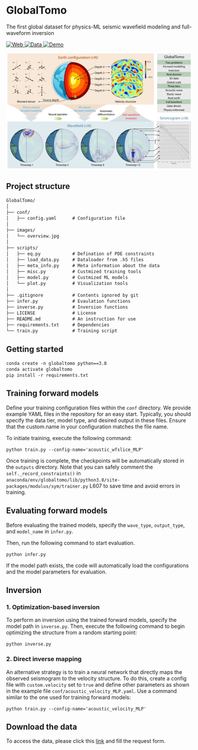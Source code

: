 # GlobalTomo
The first global dataset for physics-ML seismic wavefield modeling and full-waveform inversion

<p align="left">
    <a href='https://global-tomo.github.io/'>
    <img src='https://img.shields.io/badge/Web-Page-yellow?style=plastic&logo=Google%20chrome&logoColor=yellow' alt='Web'>
    </a>
    <a href='https://forms.gle/wC1mLULDmoQYpugo8'>
    <img src='https://img.shields.io/badge/Data-Form-blue?style=plastic&logo=Google%20chrome&logoColor=blue' alt='Data'>
    </a>
    <a href='https://vimeo.com/957588046'>
      <img src='https://img.shields.io/badge/Demo-Vimeo-red?style=plastic&logo=Vimeo&logoColor=red' alt='Demo'>
    </a>
</p>

<img src='./images/overview.jpg'>

## Project structure
```
GlobalTomo/
│
├── conf/
│   ├── config.yaml      # Configuration file
│
├── images/              
│   └── overview.jpg
│
├── scripts/             
│   ├── eq.py            # Defination of PDE constraints
│   ├── load_data.py     # Dataloader from .h5 files
│   ├── meta_info.py     # Meta information about the data
│   ├── misc.py          # Custmized training tools
│   ├── model.py         # Custmized ML models
│   └── plot.py          # Visualization tools
│
├── .gitignore           # Contents ignored by git
├── infer.py             # Evaulation functions
├── inverse.py           # Inversion functions
├── LICENSE              # License
├── README.md            # An instruction for use
├── requirements.txt     # Dependencies
└── train.py             # Training script
```

## Getting started
```
conda create -n globaltomo python==3.8
conda activate globaltomo
pip install -r requirements.txt
```

## Training forward models
Define your training configuration files within the `conf` directory. We provide example YAML files in the repository for an easy start. Typically, you should specify the data tier, model type, and desired output in these files. Ensure that the custom.name in your configuration matches the file name.

To initiate training, execute the following command:

```
python train.py --config-name='acoustic_wfslice_MLP'
```
Once training is complete, the checkpoints will be automatically stored in the `outputs` directory.
Note that you can safely comment the `self._record_constraints()` in `anaconda/env/globaltomo/lib/python3.8/site-packages/modulus/sym/trainer.py` L607 to save time and avoid errors in training.

## Evaluating forward models
Before evaluating the trained models, specify the `wave_type`, `output_type`, and `model_name` in `infer.py`.

Then, run the following command to start evaluation. 
```
python infer.py
```
If the model path exists, the code will automatically load the configurations and the model parameters for evaluation.
## Inversion
### 1. Optimization-based inversion
To perform an inversion using the trained forward models, specify the model path in `inverse.py`. Then, execute the following command to begin optimizing the structure from a random starting point:
```
python inverse.py
```
### 2. Direct inverse mapping
An alternative strategy is to train a neural network that directly maps the observed seismogram to the velocity structure. To do this, create a config file with `custom.velocity` set to `true` and define other parameters as shown in the example file `conf/acoustic_velocity_MLP.yaml`. Use a command similar to the one used for training forward models:

```
python train.py --config-name='acoustic_velocity_MLP'
```
## Download the data
To access the data, please click this <a href="https://forms.gle/wC1mLULDmoQYpugo8">link</a> and fill the request form.

